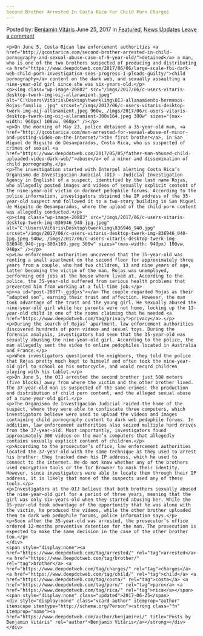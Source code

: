 ```yaml
---
Second Brother Arrested In Costa Rica For Child Porn Charges
---
```

<article class="post-listing post-20877 post type-post status-publish format-standard has-post-thumbnail hentry  tag-brother tag-charges tag-child tag-costa tag-porn tag-rica">
    <div class="post-inner">
        <span>Posted by: <a href="https://www.deepdotweb.com/author/benjaminvi/" title="">Benjamin Vitáris </a></span>
    <span>June 25, 2017</span>
    <span>in <a href="https://www.deepdotweb.com/category/deepdot-news/" rel="category tag">Featured</a>, <a href="https://www.deepdotweb.com/category/news-updates/" rel="category tag">News Updates</a></span>
    <span><a href="https://www.deepdotweb.com/2017/06/25/second-brother-arrested-costa-rica-child-porn-charges/#respond">Leave a comment</a></span>
    </p>
    <div class="clear"></div>
    
    <p>On June 5, Costa Rican law enforcement authorities <a href="http://qcostarica.com/second-brother-arrested-in-child-pornography-and-sexual-abuse-case-of-9-year-old/">detained</a> a man, who is one of the two brothers suspected of producing and distributing <a href="https://www.deepdotweb.com/2017/06/06/large-scale-fbi-dark-web-child-porn-investigation-sees-progress-1-pleads-guilty/">child pornography</a> content on the dark web, and sexually assaulting a nine-year-old girl since she was six-years-old.</p>
    <p><img class="wp-image-20882" src="/imgs/2017/06/c-users-vitaris-desktop-twerk-img-oij-allanamient.jpeg" alt="C:\Users\Vitáris\Desktop\twerk\img\OIJ-allanamiento-hermanos-Rojas-familia_.jpg" srcset="/imgs/2017/06/c-users-vitaris-desktop-twerk-img-oij-allanamient.jpeg 960w, /imgs/2017/06/c-users-vitaris-desktop-twerk-img-oij-allanamient-300x164.jpeg 300w" sizes="(max-width: 960px) 100vw, 960px" /></p>
    <p>On the morning of May 23, police detained a 35-year-old man, <a href="http://qcostarica.com/man-arrested-for-sexual-abuse-of-minor-and-posting-video-on-the-internet/">the first brother</a>, in San Miguel de Higuito de Desamparados, Costa Rica, who is suspected of crimes of sexual <a href="https://www.deepdotweb.com/2017/05/05/father-man-abused-child-uploaded-video-dark-web/">abuse</a> of a minor and dissemination of child pornography.</p>
    <p>The investigation started with Interpol alerting Costa Rica’s Organismo de Investigación Judicial (OIJ – Judicial Investigation Agency in English) of a suspect, identified by the last name Rojas, who allegedly posted images and videos of sexually explicit content of the nine-year-old victim on darknet pedophile forums. According to the police information, investigators obtained the IP address of the 35-year-old suspect and followed it to a two-story building in San Miguel de Higuito de Desamparados, where the upload of the child porn content was allegedly conducted.</p>
    <p><img class="wp-image-20883" src="/imgs/2017/06/c-users-vitaris-desktop-twerk-img-836946_940-jpg.jpeg" alt="C:\Users\Vitáris\Desktop\twerk\img\836946_940.jpg" srcset="/imgs/2017/06/c-users-vitaris-desktop-twerk-img-836946_940-jpg.jpeg 940w, /imgs/2017/06/c-users-vitaris-desktop-twerk-img-836946_940-jpg-300x169.jpeg 300w" sizes="(max-width: 940px) 100vw, 940px" /></p>
    <p>Law enforcement authorities uncovered that the 35-year-old was renting a small apartment on the second floor for approximately three years from a couple, who had two children, 13 and nine years of age, latter becoming the victim of the man. Rojas was unemployed, performing odd jobs at the house where lived at. According to the police, the 35-year-old suffered from serious health problems that prevented him from working at a full-time job.</p>
    <p><a id="post-20877-_gjdgxs"></a> The couple regarded Rojas as their “adopted son”, earning their trust and affection. However, the man took advantage of the trust and the young girl. He sexually abused the nine-year-old girl while her parents were not home, locking up the 13-year-old child in one of the rooms claiming that he needed <a href="https://www.deepdotweb.com/tag/privacy">privacy</a>.</p>
    <p>During the search of Rojas’ apartment, law enforcement authorities discovered hundreds of porn videos and sexual toys. During the forensic analysis, investigators had seen that the 35-year-old was sexually abusing the nine-year-old girl. According to the police, the man allegedly sent the video to online pedophiles located in Australia and France.</p>
    <p>When investigators questioned the neighbors, they told the police that Rojas pretty much kept to himself and often took the nine-year-old girl to school on his motorcycle, and would record children playing with his tablet.</p>
    <p>On June 5, the OIJ arrested the second brother just 500 meters (five blocks) away from where the victim and the other brother lived. The 37-year-old man is suspected of the same crimes: the production and distribution of child porn content, and the alleged sexual abuse of a nine-year-old girl.</p>
    <p>The Organismo de Investigación Judicial raided the home of the suspect, where they were able to confiscate three computers, which investigators believe were used to upload the videos and images containing child pornography content to dark web pedophile forums. In addition, law enforcement authorities also seized multiple hard drives from the 37-year-old. Most importantly, investigators found approximately 300 videos on the man’s computers that allegedly contains sexually explicit content of children.</p>
    <p>According to the prosecutor’s office, law enforcement authorities located the 37-year-old with the same technique as they used to arrest his brother: they tracked down his IP address, which he used to connect to the internet. We do not know whether any of the brothers used encryption tools or the Tor Browser to mask their identity. However, since investigators were able to locate them through their IP address, it is likely that none of the suspects used any of these tools.</p>
    <p>Investigators at the OIJ believe that both brothers sexually abused the nine-year-old girl for a period of three years, meaning that the girl was only six-years-old when they started abusing her. While the 35-year-old took advantage of the opportunity that he was alone with the victim, he produced the videos, while the other brother uploaded them to dark web pedophile forums, police information says.</p>
    <p>Soon after the 35-year-old was arrested, the prosecutor’s office ordered 12-months preventive detention for the man. The prosecution is expected to make the same decision in the case of the other brother too.</p>
    </div>
    <span style="display:none"><a href="https://www.deepdotweb.com/tag/arrested/" rel="tag">arrested</a> <a href="https://www.deepdotweb.com/tag/brother/" rel="tag">brother</a> <a href="https://www.deepdotweb.com/tag/charges/" rel="tag">charges</a> <a href="https://www.deepdotweb.com/tag/child/" rel="tag">child</a> <a href="https://www.deepdotweb.com/tag/costa/" rel="tag">costa</a> <a href="https://www.deepdotweb.com/tag/porn/" rel="tag">porn</a> <a href="https://www.deepdotweb.com/tag/rica/" rel="tag">rica</a></span> <span style="display:none" class="updated">2017-06-25</span>
    <div style="display:none" class="vcard author" itemprop="author" itemscope itemtype="http://schema.org/Person"><strong class="fn" itemprop="name"><a href="https://www.deepdotweb.com/author/benjaminvi/" title="Posts by Benjamin Vitáris" rel="author">Benjamin Vitáris</a></strong></div>
    </div>
</article>

